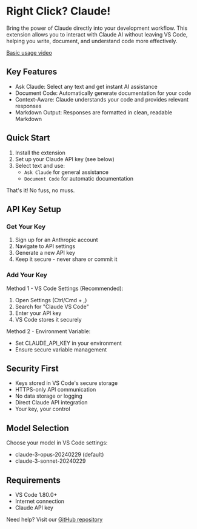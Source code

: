 ﻿# Right Click? Claude!

Bring the power of Claude directly into your development workflow. This extension allows you to interact with Claude AI without leaving VS Code, helping you write, document, and understand code more effectively.

[Basic usage video](https://www.awesomescreenshot.com/video/33547525?key=8c3b97293ba780ded6ba9d19f9423f35)

## Key Features

* Ask Claude: Select any text and get instant AI assistance
* Document Code: Automatically generate documentation for your code
* Context-Aware: Claude understands your code and provides relevant responses
* Markdown Output: Responses are formatted in clean, readable Markdown

## Quick Start

1. Install the extension
2. Set up your Claude API key (see below)
3. Select text and use:
   * `Ask Claude` for general assistance
   * `Document Code` for automatic documentation

That's it! No fuss, no muss.

## API Key Setup

### Get Your Key
1. Sign up for an Anthropic account
2. Navigate to API settings
3. Generate a new API key
4. Keep it secure - never share or commit it

### Add Your Key

Method 1 - VS Code Settings (Recommended):
1. Open Settings (Ctrl/Cmd + ,)
2. Search for "Claude VS Code"
3. Enter your API key
4. VS Code stores it securely

Method 2 - Environment Variable:
* Set CLAUDE_API_KEY in your environment
* Ensure secure variable management

## Security First

* Keys stored in VS Code's secure storage
* HTTPS-only API communication
* No data storage or logging
* Direct Claude API integration
* Your key, your control

## Model Selection

Choose your model in VS Code settings:
* claude-3-opus-20240229 (default)
* claude-3-sonnet-20240229

## Requirements

* VS Code 1.80.0+
* Internet connection
* Claude API key

Need help? Visit our [GitHub repository](https://github.com/talamantez/claude-vscode)
